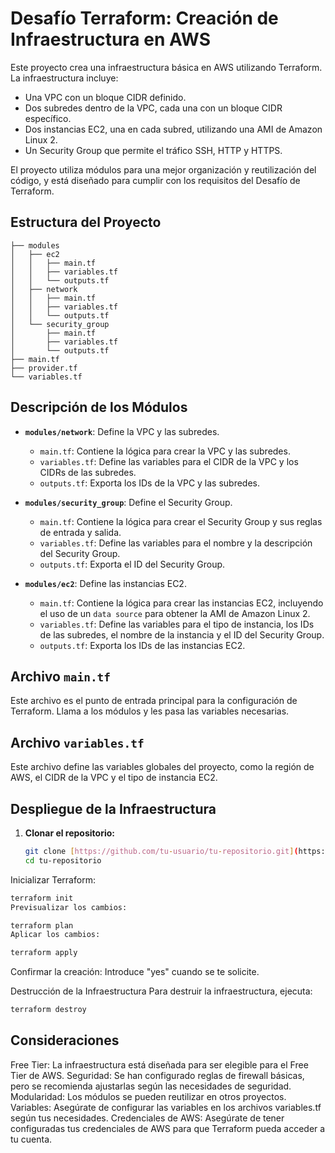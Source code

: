 # Desafío Terraform: Creación de Infraestructura en AWS

Este proyecto crea una infraestructura básica en AWS utilizando Terraform. La infraestructura incluye:

* Una VPC con un bloque CIDR definido.
* Dos subredes dentro de la VPC, cada una con un bloque CIDR específico.
* Dos instancias EC2, una en cada subred, utilizando una AMI de Amazon Linux 2.
* Un Security Group que permite el tráfico SSH, HTTP y HTTPS.

El proyecto utiliza módulos para una mejor organización y reutilización del código, y está diseñado para cumplir con los requisitos del Desafío de Terraform.

## Estructura del Proyecto
```
├── modules
│   ├── ec2
│   │   ├── main.tf
│   │   ├── variables.tf
│   │   └── outputs.tf
│   ├── network
│   │   ├── main.tf
│   │   ├── variables.tf
│   │   └── outputs.tf
│   └── security_group
│       ├── main.tf
│       ├── variables.tf
│       └── outputs.tf
├── main.tf
├── provider.tf
└── variables.tf
```

## Descripción de los Módulos

* **`modules/network`**: Define la VPC y las subredes.
    * `main.tf`: Contiene la lógica para crear la VPC y las subredes.
    * `variables.tf`: Define las variables para el CIDR de la VPC y los CIDRs de las subredes.
    * `outputs.tf`: Exporta los IDs de la VPC y las subredes.

* **`modules/security_group`**: Define el Security Group.
    * `main.tf`: Contiene la lógica para crear el Security Group y sus reglas de entrada y salida.
    * `variables.tf`: Define las variables para el nombre y la descripción del Security Group.
    * `outputs.tf`: Exporta el ID del Security Group.

* **`modules/ec2`**: Define las instancias EC2.
    * `main.tf`: Contiene la lógica para crear las instancias EC2, incluyendo el uso de un `data source` para obtener la AMI de Amazon Linux 2.
    * `variables.tf`: Define las variables para el tipo de instancia, los IDs de las subredes, el nombre de la instancia y el ID del Security Group.
    * `outputs.tf`: Exporta los IDs de las instancias EC2.

## Archivo `main.tf`

Este archivo es el punto de entrada principal para la configuración de Terraform. Llama a los módulos y les pasa las variables necesarias.

## Archivo `variables.tf`

Este archivo define las variables globales del proyecto, como la región de AWS, el CIDR de la VPC y el tipo de instancia EC2.

## Despliegue de la Infraestructura

1. **Clonar el repositorio:**

   ```bash
   git clone [https://github.com/tu-usuario/tu-repositorio.git](https://github.com/tu-usuario/tu-repositorio.git)
   cd tu-repositorio

Inicializar Terraform:

```Bash
terraform init
Previsualizar los cambios:
```

```Bash
terraform plan
Aplicar los cambios:
```

```Bash
terraform apply
```

Confirmar la creación: Introduce "yes" cuando se te solicite.

Destrucción de la Infraestructura
Para destruir la infraestructura, ejecuta:

```Bash
terraform destroy
```

## Consideraciones
Free Tier: La infraestructura está diseñada para ser elegible para el Free Tier de AWS.
Seguridad: Se han configurado reglas de firewall básicas, pero se recomienda ajustarlas según las necesidades de seguridad.
Modularidad: Los módulos se pueden reutilizar en otros proyectos.
Variables: Asegúrate de configurar las variables en los archivos variables.tf según tus necesidades.
Credenciales de AWS: Asegúrate de tener configuradas tus credenciales de AWS para que Terraform pueda acceder a tu cuenta.
